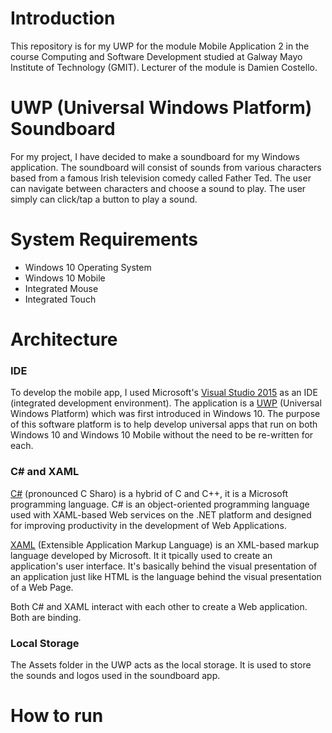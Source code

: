 # Introduction
This repository is for my UWP for the module Mobile Application 2 in the course Computing and Software Development studied at Galway Mayo Institute of Technology (GMIT). Lecturer of the module is Damien Costello.

# UWP (Universal Windows Platform) Soundboard
For my project, I have decided to make a soundboard for my Windows application. The soundboard will consist of sounds from various characters based from a famous Irish television comedy called Father Ted. The user can navigate between characters and choose a sound to play. The user simply can click/tap a button to play a sound. 

# System Requirements
- Windows 10 Operating System
- Windows 10 Mobile
- Integrated Mouse
- Integrated Touch

# Architecture
### IDE
To develop the mobile app, I used Microsoft's [Visual Studio 2015](https://www.visualstudio.com/downloads/) as an IDE (integrated development environment). The application is a [UWP](https://docs.microsoft.com/en-us/windows/uwp/get-started/universal-application-platform-guide) (Universal Windows Platform) which was first introduced in Windows 10. The purpose of this software platform is to help develop universal apps that run on both Windows 10 and Windows 10 Mobile without the need to be re-written for each. 

### C# and XAML
[C#](https://msdn.microsoft.com/en-us/library/kx37x362.aspx) (pronounced C Sharo) is a hybrid of C and C++, it is a Microsoft programming language. C# is an object-oriented programming language used with XAML-based Web services on the .NET platform and designed for improving productivity in the development of Web Applications.

[XAML](https://msdn.microsoft.com/en-us/library/ms752059(v=vs.110).aspx) (Extensible Application Markup Language) is an XML-based markup language developed by Microsoft. It it tpically used to create an application's user interface. It's basically behind the visual presentation of an application just like HTML is the language behind the visual presentation of a Web Page.

Both C# and XAML interact with each other to create a Web application. Both are binding.


### Local Storage
The Assets folder in the UWP acts as the local storage. It is used to store the sounds and logos used in the soundboard app.

# How to run


